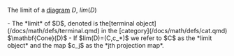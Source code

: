 The limit of a [diagram](/docs/math/defs/diagram.qmd) $D$, $lim(D)$

<div id="limit"/></div>
- The *limit* of $D$, denoted is the[terminal object](/docs/math/defs/terminal.qmd) in the 
  [category](/docs/math/defs/cat.qmd) $\mathbf{Cone}(D)$
- If $lim(D)=(C,c_*)$ we refer to $C$ as the *limit object* and the map 
  $c_j$ as the *jth projection map*.